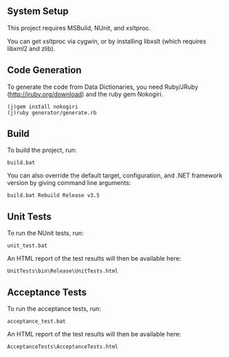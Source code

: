 System Setup
------------

This project requires MSBuild, NUnit, and xsltproc.

You can get xsltproc via cygwin, or by installing libxslt (which requires
libxml2 and zlib).


Code Generation
---------------
To generate the code from Data Dictionaries, you need Ruby/JRuby (http://jruby.org/download) and the ruby gem Nokogiri.

    (j)gem install nokogiri
    (j)ruby generator/generate.rb


Build
-----

To build the project, run:

    build.bat

You can also override the default target, configuration, and .NET framework version by giving command line arguments:

    build.bat Rebuild Release v3.5


Unit Tests
----------

To run the NUnit tests, run:

    unit_test.bat

An HTML report of the test results will then be available here:

    UnitTests\bin\Release\UnitTests.html


Acceptance Tests
----------

To run the acceptance tests, run:

    acceptance_test.bat

An HTML report of the test results will then be available here:

    AcceptanceTests\AcceptanceTests.html

